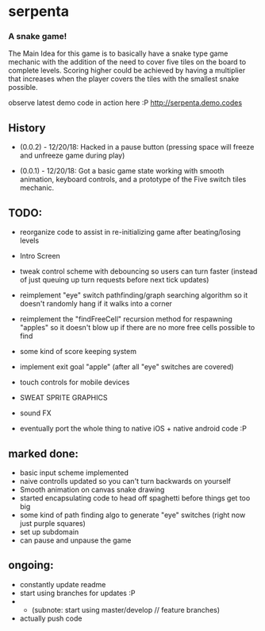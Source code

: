 # serpenta
### A snake game!
The Main Idea for this game is to basically have a snake type game mechanic with the addition of the need to cover five tiles on the board to complete levels. Scoring higher could be achieved by having a multiplier that increases when the player covers the tiles with the smallest snake possible. 

observe latest demo code in action here :P
http://serpenta.demo.codes

## History

- (0.0.2) - 12/20/18: Hacked in a pause button (pressing space will freeze and unfreeze game during play)

- (0.0.1) - 12/20/18: Got a basic game state working with smooth animation, keyboard controls, and a prototype of the Five switch tiles mechanic. 


## TODO:

- reorganize code to assist in re-initializing game after beating/losing levels

- Intro Screen

- tweak control scheme with debouncing so users can turn faster (instead of just queuing up turn requests before next tick updates)

- reimplement "eye" switch pathfinding/graph searching algorithm so it doesn't randomly hang if it walks into a corner

- reimplement the "findFreeCell" recursion method for respawning "apples" so it doesn't blow up if there are no more free cells possible to find

- some kind of score keeping system

- implement exit goal "apple" (after all "eye" switches are covered)

- touch controls for mobile devices

- SWEAT SPRITE GRAPHICS

- sound FX

- eventually port the whole thing to native iOS + native android code :P


## marked done:

- basic input scheme implemented
- naive controlls updated so you can't turn backwards on yourself
- Smooth animation on canvas snake drawing
- started encapsulating code to head off spaghetti before things get too big
- some kind of path finding algo to generate "eye" switches (right now just purple squares)
- set up subdomain
- can pause and unpause the game


## ongoing:

- constantly update readme
- start using branches for updates :P
- - (subnote: start using master/develop // feature branches)
- actually push code